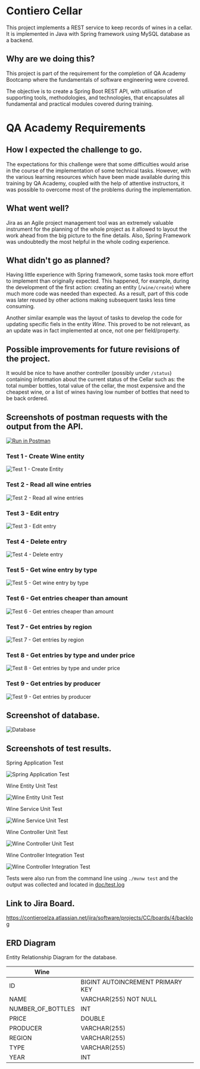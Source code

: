# Contiero Cellar

This project implements a REST service to keep records of wines in a cellar. It is implemented in Java with Spring framework using MySQL database as a backend.

## Why are we doing this?

This project is part of the requirement for the completion of QA Academy Bootcamp where the fundamentals of software engineering were covered.

The objective is to create a Spring Boot REST API, with utilisation of supporting tools, methodologies, and technologies, that encapsulates all fundamental and practical modules covered during training.

# QA Academy Requirements

## How I expected the challenge to go.

The expectations for this challenge were that some difficulties would arise in the course of the implementation of some technical tasks. However, with the various learning resources which have been made available during this training by QA Academy, coupled with the help of attentive instructors, it was possible to overcome most of the problems during the implementation. 

## What went well?

Jira as an Agile project management tool was an extremely valuable instrument for the planning of the whole project as it allowed to layout the work ahead from the big picture to the fine details. Also, Spring Framework was undoubtedly the most helpful in the whole coding experience. 

## What didn't go as planned?

Having little experience with Spring framework, some tasks took more effort to implement than originally expected. This happened, for example, during the development of the first action: creating an entity (`/wine/create`) where much more code was needed than expected. As a result, part of this code was later reused by other actions making subsequent tasks less time consuming. 

Another similar example was the layout of tasks to develop the code for updating specific fiels in the entity *Wine*. This proved to be not relevant, as an update was in fact implemented at once, not one per field/property.

## Possible improvements for future revisions of the project.

It would be nice to have another controller (possibly under `/status`) containing information about the current status of the Cellar such as: the total number bottles, total value of the cellar, the most expensive and the cheapest wine, or a list of wines having  low number of bottles that need to be back ordered.


## Screenshots of postman requests with the output from the API.

[![Run in Postman](https://run.pstmn.io/button.svg)](https://god.gw.postman.com/run-collection/18804407-896cf0e9-3557-44be-9867-516e6cf41556?action=collection%2Ffork&collection-url=entityId%3D18804407-896cf0e9-3557-44be-9867-516e6cf41556%26entityType%3Dcollection%26workspaceId%3D28bbb8b7-61d6-48bc-b5fa-d612af4acb68)

### Test 1 - Create Wine entity

![Test 1 - Create Entity](doc/postman/Test1_create.PNG)


### Test 2 - Read all wine entries

![Test 2 - Read all wine entries](doc/postman/Test2_readAll.PNG)


### Test 3 - Edit entry

![Test 3 - Edit entry](doc/postman/Test3_edit.PNG)


### Test 4 - Delete entry

![Test 4 - Delete entry](doc/postman/Test4_delete.PNG)


### Test 5 - Get wine entry by type

![Test 5 - Get wine entry by type](doc/postman/Test5_getByType.PNG)


### Test 6 - Get entries cheaper than amount

![Test 6 - Get entries cheaper than amount](doc/postman/Test6_getCheaperThan.PNG)


### Test 7 - Get entries by region

![Test 7 - Get entries by region](doc/postman/Test7_getByRegion.PNG)


### Test 8 - Get entries by type and under price

![Test 8 - Get entries by type and under price](doc/postman/Test8_getByTypeAndPrice.PNG)


### Test 9 - Get entries by producer

![Test 9 - Get entries by producer](doc/postman/Test9_getByProducer.PNG)


## Screenshot of database.

![Database](doc/MySQL.PNG)

## Screenshots of test results.

Spring Application Test

![Spring Application Test](doc/tests_screenshots/SpringApplicationTest.png)

Wine Entity Unit Test

![Wine Entity Unit Test](doc/tests_screenshots/WineTest.png)

Wine Service Unit Test

![Wine Service Unit Test](doc/tests_screenshots/WineServiceUnitTest.png)

Wine Controller Unit Test

![Wine Controller Unit Test](doc/tests_screenshots/WineControllerUnitTest.png)

Wine Controller Integration Test

![Wine Controller Integration Test](doc/tests_screenshots/WineControllerIntegrationTest.png)


Tests were also run from the command line using `./mvnw test` and the output was collected and located in [doc/test.log](doc/test.log)

## Link to Jira Board. 

https://contieroelza.atlassian.net/jira/software/projects/CC/boards/4/backlog

## ERD Diagram

Entity Relationship Diagram for the database.

|**Wine**| |
|-|-|
|ID|BIGINT AUTOINCREMENT PRIMARY KEY|
|NAME|VARCHAR(255) NOT NULL|
|NUMBER_OF_BOTTLES | INT| 
|PRICE | DOUBLE | 
|PRODUCER | VARCHAR(255) |
|REGION | VARCHAR(255) |
|TYPE | VARCHAR(255) |
|YEAR | INT |
